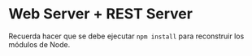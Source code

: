 # Web Server + REST Server

Recuerda hacer que se debe ejecutar ```npm install``` para reconstruir los módulos de Node.